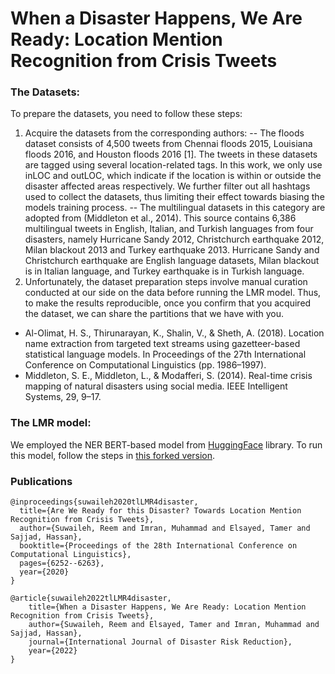 # When a Disaster Happens, We Are Ready: Location Mention Recognition from Crisis Tweets

### The Datasets:
To prepare the datasets, you need to follow these steps:
1. Acquire the datasets from the corresponding authors:
-- The floods dataset consists of 4,500 tweets from Chennai floods 2015, Louisiana floods 2016, and Houston floods 2016 [1]. The tweets in these datasets are tagged using several location-related tags. In this work, we only use inLOC and outLOC, which indicate if the location is within or outside the disaster affected areas respectively. We further filter out all hashtags used to collect the datasets, thus limiting their effect towards biasing the models training process.
-- The multilingual datasets in this category are adopted from (Middleton et al., 2014). This source contains 6,386 multilingual tweets in English, Italian, and Turkish languages from four disasters, namely Hurricane Sandy 2012, Christchurch earthquake 2012, Milan blackout 2013 and Turkey earthquake 2013. Hurricane Sandy and Christchurch earthquake are English language datasets, Milan blackout is in Italian language, and Turkey earthquake is in Turkish language.
2. Unfortunately, the dataset preparation steps involve manual curation conducted at our side on the data before running the LMR model. Thus, to make the results reproducible, once you confirm that you acquired the dataset, we can share the partitions that we have with you. 

- Al-Olimat, H. S., Thirunarayan, K., Shalin, V., & Sheth, A. (2018). Location name extraction from targeted text streams using gazetteer-based statistical language models. In Proceedings of the 27th International Conference on Computational Linguistics (pp. 1986–1997).
- Middleton, S. E., Middleton, L., & Modafferi, S. (2014). Real-time crisis mapping of natural disasters using social media. IEEE Intelligent Systems, 29, 9–17.

### The LMR model:
We employed the NER BERT-based model from [HuggingFace](https://huggingface.co/) library. To run this model, follow the steps in [this forked version](https://github.com/rsuwaileh/transformers/tree/master/examples/ner).

### Publications
```
@inproceedings{suwaileh2020tlLMR4disaster,
  title={Are We Ready for this Disaster? Towards Location Mention Recognition from Crisis Tweets},
  author={Suwaileh, Reem and Imran, Muhammad and Elsayed, Tamer and Sajjad, Hassan},
  booktitle={Proceedings of the 28th International Conference on Computational Linguistics},
  pages={6252--6263},
  year={2020}
}

@article{suwaileh2022tlLMR4disaster,
    title={When a Disaster Happens, We Are Ready: Location Mention Recognition from Crisis Tweets},
    author={Suwaileh, Reem and Elsayed, Tamer and Imran, Muhammad and Sajjad, Hassan},
    journal={International Journal of Disaster Risk Reduction},
    year={2022}
}
 
```

